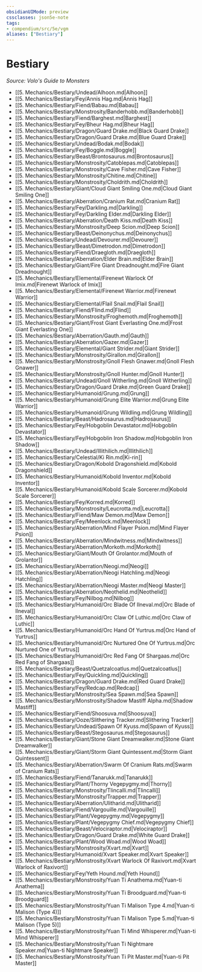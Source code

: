 ```yaml
---
obsidianUIMode: preview
cssclasses: json5e-note
tags:
- compendium/src/5e/vgm
aliases: ["Bestiary"]
---
```

# Bestiary
*Source: Volo's Guide to Monsters* 

- [[5. Mechanics/Bestiary/Undead/Alhoon.md|Alhoon]]  
- [[5. Mechanics/Bestiary/Fey/Annis Hag.md|Annis Hag]]  
- [[5. Mechanics/Bestiary/Fiend/Babau.md|Babau]]  
- [[5. Mechanics/Bestiary/Monstrosity/Banderhobb.md|Banderhobb]]  
- [[5. Mechanics/Bestiary/Fiend/Barghest.md|Barghest]]  
- [[5. Mechanics/Bestiary/Fey/Bheur Hag.md|Bheur Hag]]  
- [[5. Mechanics/Bestiary/Dragon/Guard Drake.md|Black Guard Drake]]  
- [[5. Mechanics/Bestiary/Dragon/Guard Drake.md|Blue Guard Drake]]  
- [[5. Mechanics/Bestiary/Undead/Bodak.md|Bodak]]  
- [[5. Mechanics/Bestiary/Fey/Boggle.md|Boggle]]  
- [[5. Mechanics/Bestiary/Beast/Brontosaurus.md|Brontosaurus]]  
- [[5. Mechanics/Bestiary/Monstrosity/Catoblepas.md|Catoblepas]]  
- [[5. Mechanics/Bestiary/Monstrosity/Cave Fisher.md|Cave Fisher]]  
- [[5. Mechanics/Bestiary/Monstrosity/Chitine.md|Chitine]]  
- [[5. Mechanics/Bestiary/Monstrosity/Choldrith.md|Choldrith]]  
- [[5. Mechanics/Bestiary/Giant/Cloud Giant Smiling One.md|Cloud Giant Smiling One]]  
- [[5. Mechanics/Bestiary/Aberration/Cranium Rat.md|Cranium Rat]]  
- [[5. Mechanics/Bestiary/Fey/Darkling.md|Darkling]]  
- [[5. Mechanics/Bestiary/Fey/Darkling Elder.md|Darkling Elder]]  
- [[5. Mechanics/Bestiary/Aberration/Death Kiss.md|Death Kiss]]  
- [[5. Mechanics/Bestiary/Monstrosity/Deep Scion.md|Deep Scion]]  
- [[5. Mechanics/Bestiary/Beast/Deinonychus.md|Deinonychus]]  
- [[5. Mechanics/Bestiary/Undead/Devourer.md|Devourer]]  
- [[5. Mechanics/Bestiary/Beast/Dimetrodon.md|Dimetrodon]]  
- [[5. Mechanics/Bestiary/Fiend/Draegloth.md|Draegloth]]  
- [[5. Mechanics/Bestiary/Aberration/Elder Brain.md|Elder Brain]]  
- [[5. Mechanics/Bestiary/Giant/Fire Giant Dreadnought.md|Fire Giant Dreadnought]]  
- [[5. Mechanics/Bestiary/Elemental/Firenewt Warlock Of Imix.md|Firenewt Warlock of Imix]]  
- [[5. Mechanics/Bestiary/Elemental/Firenewt Warrior.md|Firenewt Warrior]]  
- [[5. Mechanics/Bestiary/Elemental/Flail Snail.md|Flail Snail]]  
- [[5. Mechanics/Bestiary/Fiend/Flind.md|Flind]]  
- [[5. Mechanics/Bestiary/Monstrosity/Froghemoth.md|Froghemoth]]  
- [[5. Mechanics/Bestiary/Giant/Frost Giant Everlasting One.md|Frost Giant Everlasting One]]  
- [[5. Mechanics/Bestiary/Aberration/Gauth.md|Gauth]]  
- [[5. Mechanics/Bestiary/Aberration/Gazer.md|Gazer]]  
- [[5. Mechanics/Bestiary/Elemental/Giant Strider.md|Giant Strider]]  
- [[5. Mechanics/Bestiary/Monstrosity/Girallon.md|Girallon]]  
- [[5. Mechanics/Bestiary/Monstrosity/Gnoll Flesh Gnawer.md|Gnoll Flesh Gnawer]]  
- [[5. Mechanics/Bestiary/Monstrosity/Gnoll Hunter.md|Gnoll Hunter]]  
- [[5. Mechanics/Bestiary/Undead/Gnoll Witherling.md|Gnoll Witherling]]  
- [[5. Mechanics/Bestiary/Dragon/Guard Drake.md|Green Guard Drake]]  
- [[5. Mechanics/Bestiary/Humanoid/Grung.md|Grung]]  
- [[5. Mechanics/Bestiary/Humanoid/Grung Elite Warrior.md|Grung Elite Warrior]]  
- [[5. Mechanics/Bestiary/Humanoid/Grung Wildling.md|Grung Wildling]]  
- [[5. Mechanics/Bestiary/Beast/Hadrosaurus.md|Hadrosaurus]]  
- [[5. Mechanics/Bestiary/Fey/Hobgoblin Devastator.md|Hobgoblin Devastator]]  
- [[5. Mechanics/Bestiary/Fey/Hobgoblin Iron Shadow.md|Hobgoblin Iron Shadow]]  
- [[5. Mechanics/Bestiary/Undead/Illithilich.md|Illithilich]]  
- [[5. Mechanics/Bestiary/Celestial/Ki Rin.md|Ki-rin]]  
- [[5. Mechanics/Bestiary/Dragon/Kobold Dragonshield.md|Kobold Dragonshield]]  
- [[5. Mechanics/Bestiary/Humanoid/Kobold Inventor.md|Kobold Inventor]]  
- [[5. Mechanics/Bestiary/Humanoid/Kobold Scale Sorcerer.md|Kobold Scale Sorcerer]]  
- [[5. Mechanics/Bestiary/Fey/Korred.md|Korred]]  
- [[5. Mechanics/Bestiary/Monstrosity/Leucrotta.md|Leucrotta]]  
- [[5. Mechanics/Bestiary/Fiend/Maw Demon.md|Maw Demon]]  
- [[5. Mechanics/Bestiary/Fey/Meenlock.md|Meenlock]]  
- [[5. Mechanics/Bestiary/Aberration/Mind Flayer Psion.md|Mind Flayer Psion]]  
- [[5. Mechanics/Bestiary/Aberration/Mindwitness.md|Mindwitness]]  
- [[5. Mechanics/Bestiary/Aberration/Morkoth.md|Morkoth]]  
- [[5. Mechanics/Bestiary/Giant/Mouth Of Grolantor.md|Mouth of Grolantor]]  
- [[5. Mechanics/Bestiary/Aberration/Neogi.md|Neogi]]  
- [[5. Mechanics/Bestiary/Aberration/Neogi Hatchling.md|Neogi Hatchling]]  
- [[5. Mechanics/Bestiary/Aberration/Neogi Master.md|Neogi Master]]  
- [[5. Mechanics/Bestiary/Aberration/Neothelid.md|Neothelid]]  
- [[5. Mechanics/Bestiary/Fey/Nilbog.md|Nilbog]]  
- [[5. Mechanics/Bestiary/Humanoid/Orc Blade Of Ilneval.md|Orc Blade of Ilneval]]  
- [[5. Mechanics/Bestiary/Humanoid/Orc Claw Of Luthic.md|Orc Claw of Luthic]]  
- [[5. Mechanics/Bestiary/Humanoid/Orc Hand Of Yurtrus.md|Orc Hand of Yurtrus]]  
- [[5. Mechanics/Bestiary/Humanoid/Orc Nurtured One Of Yurtrus.md|Orc Nurtured One of Yurtrus]]  
- [[5. Mechanics/Bestiary/Humanoid/Orc Red Fang Of Shargaas.md|Orc Red Fang of Shargaas]]  
- [[5. Mechanics/Bestiary/Beast/Quetzalcoatlus.md|Quetzalcoatlus]]  
- [[5. Mechanics/Bestiary/Fey/Quickling.md|Quickling]]  
- [[5. Mechanics/Bestiary/Dragon/Guard Drake.md|Red Guard Drake]]  
- [[5. Mechanics/Bestiary/Fey/Redcap.md|Redcap]]  
- [[5. Mechanics/Bestiary/Monstrosity/Sea Spawn.md|Sea Spawn]]  
- [[5. Mechanics/Bestiary/Monstrosity/Shadow Mastiff Alpha.md|Shadow Mastiff]]  
- [[5. Mechanics/Bestiary/Fiend/Shoosuva.md|Shoosuva]]  
- [[5. Mechanics/Bestiary/Ooze/Slithering Tracker.md|Slithering Tracker]]  
- [[5. Mechanics/Bestiary/Undead/Spawn Of Kyuss.md|Spawn of Kyuss]]  
- [[5. Mechanics/Bestiary/Beast/Stegosaurus.md|Stegosaurus]]  
- [[5. Mechanics/Bestiary/Giant/Stone Giant Dreamwalker.md|Stone Giant Dreamwalker]]  
- [[5. Mechanics/Bestiary/Giant/Storm Giant Quintessent.md|Storm Giant Quintessent]]  
- [[5. Mechanics/Bestiary/Aberration/Swarm Of Cranium Rats.md|Swarm of Cranium Rats]]  
- [[5. Mechanics/Bestiary/Fiend/Tanarukk.md|Tanarukk]]  
- [[5. Mechanics/Bestiary/Plant/Thorny Vegepygmy.md|Thorny]]  
- [[5. Mechanics/Bestiary/Monstrosity/Tlincalli.md|Tlincalli]]  
- [[5. Mechanics/Bestiary/Monstrosity/Trapper.md|Trapper]]  
- [[5. Mechanics/Bestiary/Aberration/Ulitharid.md|Ulitharid]]  
- [[5. Mechanics/Bestiary/Fiend/Vargouille.md|Vargouille]]  
- [[5. Mechanics/Bestiary/Plant/Vegepygmy.md|Vegepygmy]]  
- [[5. Mechanics/Bestiary/Plant/Vegepygmy Chief.md|Vegepygmy Chief]]  
- [[5. Mechanics/Bestiary/Beast/Velociraptor.md|Velociraptor]]  
- [[5. Mechanics/Bestiary/Dragon/Guard Drake.md|White Guard Drake]]  
- [[5. Mechanics/Bestiary/Plant/Wood Woad.md|Wood Woad]]  
- [[5. Mechanics/Bestiary/Monstrosity/Xvart.md|Xvart]]  
- [[5. Mechanics/Bestiary/Humanoid/Xvart Speaker.md|Xvart Speaker]]  
- [[5. Mechanics/Bestiary/Monstrosity/Xvart Warlock Of Raxivort.md|Xvart Warlock of Raxivort]]  
- [[5. Mechanics/Bestiary/Fey/Yeth Hound.md|Yeth Hound]]  
- [[5. Mechanics/Bestiary/Monstrosity/Yuan Ti Anathema.md|Yuan-ti Anathema]]  
- [[5. Mechanics/Bestiary/Monstrosity/Yuan Ti Broodguard.md|Yuan-ti Broodguard]]  
- [[5. Mechanics/Bestiary/Monstrosity/Yuan Ti Malison Type 4.md|Yuan-ti Malison (Type 4)]]  
- [[5. Mechanics/Bestiary/Monstrosity/Yuan Ti Malison Type 5.md|Yuan-ti Malison (Type 5)]]  
- [[5. Mechanics/Bestiary/Monstrosity/Yuan Ti Mind Whisperer.md|Yuan-ti Mind Whisperer]]  
- [[5. Mechanics/Bestiary/Monstrosity/Yuan Ti Nightmare Speaker.md|Yuan-ti Nightmare Speaker]]  
- [[5. Mechanics/Bestiary/Monstrosity/Yuan Ti Pit Master.md|Yuan-ti Pit Master]]